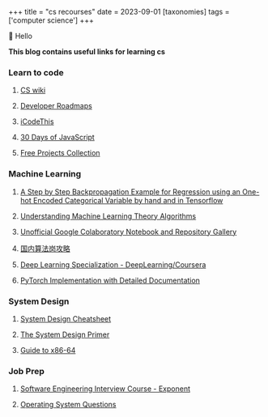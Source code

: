 +++
title = "cs recourses"
date = 2023-09-01
[taxonomies]
tags = ['computer science']
+++


👋 Hello

**This blog contains useful links for learning cs**


### Learn to code
1. [CS wiki](https://csdiy.wiki/) 

2. [Developer Roadmaps](https://roadmap.sh/) 

3. [iCodeThis](https://icodethis.com/) 

4. [30 Days of JavaScript](https://leetcode.com/studyplan/30-days-of-javascript/) 

5. [Free Projects Collection](https://github.com/resumejob/free-project-course)



### Machine Learning
1. [A Step by Step Backpropagation Example for Regression using an One-hot Encoded Categorical Variable by hand and in Tensorflow](https://mmuratarat.github.io/2020-01-09/backpropagation) 
   
2. [Understanding Machine Learning Theory Algorithms](https://www.cs.huji.ac.il/w~shais/UnderstandingMachineLearning/) 
   
3. [Unofficial Google Colaboratory Notebook and Repository Gallery](https://github.com/firmai/awesome-google-colab) 

4. [国内算法岗攻略](https://github.com/amusi/AI-Job-Notes)

5. [Deep Learning Specialization - DeepLearning/Coursera](https://www.coursera.org/specializations/deep-learning)

6. [PyTorch Implementation with Detailed Documentation](https://nn.labml.ai/)



### System Design
1. [System Design Cheatsheet](https://gist.github.com/vasanthk/485d1c25737e8e72759f) 
   
2. [The System Design Primer](https://github.com/donnemartin/system-design-primer/blob/master/README-zh-Hans.md)

3. [Guide to x86-64](https://web.stanford.edu/class/cs107/guide/x86-64.html)



### Job Prep
1. [Software Engineering Interview Course - Exponent](https://www.tryexponent.com/courses/software-engineering)

2. [Operating System Questions](https://leetcode.com/discuss/interview-question/operating-system/3583103/Topic-Wise-commonly-asked-operating-system-interview-questionsoror-Topic-Wise-Arranged)
